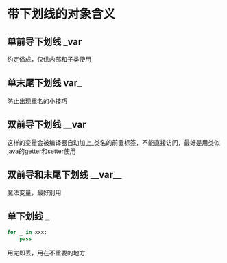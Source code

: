 # 带下划线的对象含义  

## 单前导下划线 _var  
约定俗成，仅供内部和子类使用  

## 单末尾下划线 var_  
防止出现重名的小技巧  

## 双前导下划线 __var  
这样的变量会被编译器自动加上_类名的前置标签，不能直接访问，最好是用类似java的getter和setter使用  

## 双前导和末尾下划线 \_\_var\_\_
魔法变量，最好别用  

## 单下划线 _  
```python
for _ in xxx:
    pass
```
用完即丢，用在不重要的地方